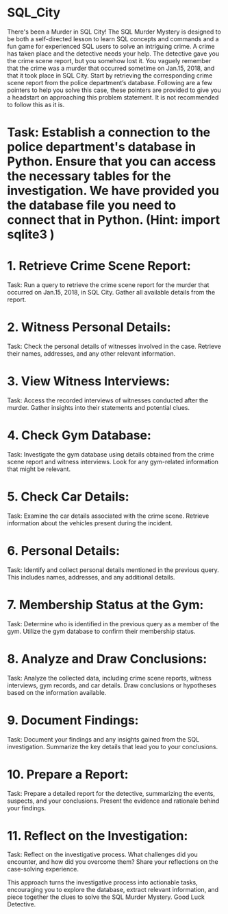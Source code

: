 # SQL_City
There's been a Murder in SQL City! The SQL Murder Mystery is designed to be both a self-directed lesson to learn SQL concepts and commands and a fun game for experienced SQL users to solve an intriguing crime.
A crime has taken place and the detective needs your help. The detective gave you the crime scene report, but you somehow lost it. You vaguely remember that the crime was a ​murder​ that occurred sometime on ​Jan.15, 2018,​ and that it took place in ​SQL City​. 
Start by retrieving the corresponding crime scene report from the police department’s database.
Following are a few pointers to help you solve this case, these pointers are provided to give you a headstart on approaching this problem statement. It is not recommended to follow this as it is.

# Task: Establish a connection to the police department's database in Python. Ensure that you can access the necessary tables for the investigation. We have provided you the database file you need to connect that in Python. (Hint: import sqlite3 ) 
# 1.  Retrieve Crime Scene Report:
Task: Run a query to retrieve the crime scene report for the murder that occurred on Jan.15, 2018, in SQL City. Gather all available details from the report.
# 2. Witness Personal Details:
Task: Check the personal details of witnesses involved in the case. Retrieve their names, addresses, and any other relevant information.
# 3. View Witness Interviews:
Task: Access the recorded interviews of witnesses conducted after the murder. Gather insights into their statements and potential clues.
# 4. Check Gym Database:
Task: Investigate the gym database using details obtained from the crime scene report and witness interviews. Look for any gym-related information that might be relevant.
# 5. Check Car Details:
Task: Examine the car details associated with the crime scene. Retrieve information about the vehicles present during the incident.
# 6. Personal Details:
Task: Identify and collect personal details mentioned in the previous query. This includes names, addresses, and any additional details.
# 7. Membership Status at the Gym:
Task: Determine who is identified in the previous query as a member of the gym. Utilize the gym database to confirm their membership status.
# 8. Analyze and Draw Conclusions:
Task: Analyze the collected data, including crime scene reports, witness interviews, gym records, and car details. Draw conclusions or hypotheses based on the information available.
# 9. Document Findings:
Task: Document your findings and any insights gained from the SQL investigation. Summarize the key details that lead you to your conclusions.
# 10. Prepare a Report:
Task: Prepare a detailed report for the detective, summarizing the events, suspects, and your conclusions. Present the evidence and rationale behind your findings.
# 11. Reflect on the Investigation:
Task: Reflect on the investigative process. What challenges did you encounter, and how did you overcome them? Share your reflections on the case-solving experience.


This approach turns the investigative process into actionable tasks, encouraging you to explore the database, extract relevant information, and piece together the clues to solve the SQL Murder Mystery. Good Luck Detective. 

